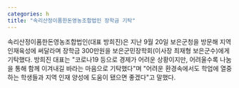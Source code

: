 ```yaml
---
categories: h
title: "속리산정이품한돈영농조합법인 장학금 기탁"
---
```

속리산정이품한돈영농조합법인(대표 방희진)은 지난 9월 20일 보은군청을 방문해 지역 인재육성에 써달라며 장학금 300만원을 보은군민장학회(이사장 최재형 보은군수)에게 기탁했다. 방희진 대표는 "코로나19 등으로 경제가 어려운 상황이지만, 어려울수록 나눔을 통해 함께 이겨내길 바라는 마음으로 기탁했다"며 "어려운 환경속에서도 학업에 열중하는 학생들과 지역 인재 양성에 도움이 됐으면 좋겠다"고 말했다.